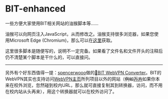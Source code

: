 # BIT-enhanced

一些方便大家使用BIT相关网站的油猴脚本等……

油猴可以向网页注入JavaScript，从而修改之。油猴支持很多浏览器，如果您使用Microsoft Edge (Chromium)，那么可以在[这里](https://microsoftedge.microsoft.com/addons/detail/tampermonkey/iikmkjmpaadaobahmlepeloendndfphd)获取。

这里很多脚本是随便写的，说明不一定完备。如果看了文件名和文件开头的注释后仍不清楚某个脚本是干什么的，可以直接问。

---

另外有个好东西值得一提：[spencerwooo](https://github.com/spencerwooo/bit-webvpn-converter/commits?author=spencerwooo)做的[🥑BIT WebVPN Converter](https://webvpn.vercel.app/)。BIT的WebVPN其实也支持访问[WebVPN主页](https://webvpn.bit.edu.cn/)所列项目以外的网站（~~例如[万方](http://new.wanfangdata.com.cn/)~~如果你本来在校外浏览，忽然碰到校内URL，那么就可直接复制其到转换器，访问，而不用在校内站从头再来），用这个转换器就可以在校外访问了。

